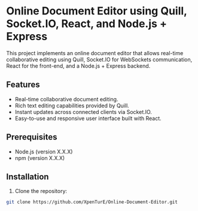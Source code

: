 # Online Document Editor using Quill, Socket.IO, React, and Node.js + Express

This project implements an online document editor that allows real-time collaborative editing using Quill, Socket.IO for WebSockets communication, React for the front-end, and a Node.js + Express backend.

## Features

- Real-time collaborative document editing.
- Rich text editing capabilities provided by Quill.
- Instant updates across connected clients via Socket.IO.
- Easy-to-use and responsive user interface built with React.

## Prerequisites

- Node.js (version X.X.X)
- npm (version X.X.X)

## Installation

1. Clone the repository:

```bash
git clone https://github.com/XpenTurE/Online-Document-Editor.git
